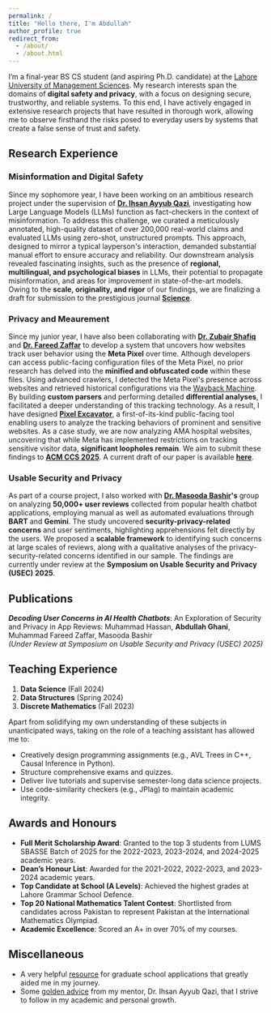 ```yaml
---
permalink: /
title: "Hello there, I'm Abdullah"
author_profile: true
redirect_from: 
  - /about/
  - /about.html
---
```

I’m a final-year BS CS student (and aspiring Ph.D. candidate) at the [Lahore University of Management Sciences](https://lums.edu.pk/). My research interests span the domains of **digital safety and privacy**, with a focus on designing secure, trustworthy, and reliable systems. To this end, I have actively engaged in extensive research projects that have resulted in thorough
work, allowing me to observe firsthand the risks posed to everyday users by systems that create a false sense of trust and safety.


## Research Experience

### Misinformation and Digital Safety
Since my sophomore year, I have been working on an ambitious research project under the supervision of **[Dr. Ihsan Ayyub Qazi](https://ihsanqazi.com)**, investigating how Large Language Models (LLMs) function as fact-checkers in the context of misinformation. To address this challenge, we curated a meticulously annotated, high-quality dataset of over 200,000 real-world claims and evaluated LLMs using zero-shot, unstructured prompts. This approach, designed to mirror a typical layperson's interaction, demanded substantial manual effort to ensure accuracy and reliability. Our downstream analysis revealed fascinating insights, such as the presence of **regional, multilingual, and psychological biases** in LLMs, their potential to propagate misinformation, and areas for improvement in state-of-the-art models. Owing to the **scale, originality, and rigor** of our findings, we are finalizing a draft for submission to the prestigious journal **[Science](https://www.science.org/)**.

### Privacy and Meaurement
Since my junior year, I have also been collaborating with **[Dr. Zubair Shafiq](https://web.cs.ucdavis.edu/~zubair/)** and **[Dr. Fareed Zaffar](https://dblp.org/pid/59/3605.html)** to develop a system that uncovers how websites track user behavior using the **Meta Pixel** over time. Although developers can access public-facing configuration files of the Meta Pixel, no prior research has delved into the **minified and obfuscated code** within these files. Using advanced crawlers, I detected the Meta Pixel's presence across websites and retrieved historical configurations via the [Wayback Machine](https://wayback.archive.org/). By building **custom parsers** and performing detailed **differential analyses**, I facilitated a deeper understanding of this tracking technology. As a result, I have designed **[Pixel Excavator](https://pixel-frontend-1glb.onrender.com/)**, a first-of-its-kind public-facing tool enabling users to analyze the tracking behaviors of prominent and sensitive websites. As a case study, we are now analyzing AMA hospital websites, uncovering that while Meta has implemented restrictions on tracking sensitive visitor data, **significant loopholes remain**. We aim to submit these findings to **[ACM CCS 2025](https://www.sigsac.org/ccs/CCS2025/)**. A current draft of our paper is available **[here](/files/pixeldraft.pdf)**.

### Usable Security and Privacy
As part of a course project, I also worked with **[Dr. Masooda Bashir](https://ischool.illinois.edu/people/masooda-bashir)'s** group on analyzing **50,000+ user reviews** collected from popular health chatbot applications, employing manual as well as automated evaluations through **BART** and **Gemini**. The study uncovered **security-privacy-related concerns** and user sentiments, highlighting apprehensions felt directly by the users. We proposed a **scalable framework** to identifying such concerns at large scales of reviews, along with a qualitative analyses of the privacy-security-related concerns identified in our sample. The findings are currently under review at the **Symposium on Usable Security and Privacy (USEC) 2025**.

## Publications

***Decoding User Concerns in AI Health Chatbots***: An Exploration of Security and Privacy in App Reviews: Muhammad Hassan, **Abdullah Ghani**, Muhammad Fareed Zaffar, Masooda Bashir  
_(Under Review at Symposium on Usable Security and Privacy (USEC) 2025)_

## Teaching Experience

1. **Data Science**              (Fall 2024)  
2. **Data Structures**           (Spring 2024)  
3. **Discrete Mathematics**      (Fall 2023)  

Apart from solidifying my own understanding of these subjects in unanticipated ways, taking on the role of a teaching assistant has allowed me to:
- Creatively design programming assignments (e.g., AVL Trees in C++, Causal Inference in Python).  
- Structure comprehensive exams and quizzes.  
- Deliver live tutorials and supervise semester-long data science projects.  
- Use code-similarity checkers (e.g., JPlag) to maintain academic integrity.  

## Awards and Honours

- **Full Merit Scholarship Award**: Granted to the top 3 students from LUMS SBASSE Batch of 2025 for the 2022-2023, 2023-2024, and 2024-2025 academic years.  
- **Dean’s Honour List**: Awarded for the 2021-2022, 2022-2023, and 2023-2024 academic years.  
- **Top Candidate at School (A Levels)**: Achieved the highest grades at Lahore Grammar School Defence.  
- **Top 20 National Mathematics Talent Contest**: Shortlisted from candidates across Pakistan to represent Pakistan at the International Mathematics Olympiad.
- **Academic Excellence**: Scored an A+ in over 70% of my courses.

## Miscellaneous

- A very helpful [resource](https://www.cs.cmu.edu/~harchol/gradschooltalk.pdf) for graduate school applications that greatly aided me in my journey.  
- Some [golden advice](https://ihsan-qazi.blogspot.com/2010/08/few-pieces-of-advice-i-gave-to-my.html) from my mentor, Dr. Ihsan Ayyub Qazi, that I strive to follow in my academic and personal growth.

